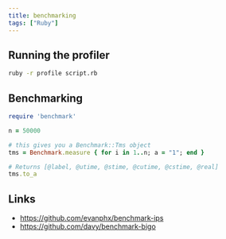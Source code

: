 ```yaml
---
title: benchmarking
tags: ["Ruby"]
---
```


## Running the profiler

```bash
ruby -r profile script.rb
```

## Benchmarking

```ruby
require 'benchmark'

n = 50000

# this gives you a Benchmark::Tms object
tms = Benchmark.measure { for i in 1..n; a = "1"; end }

# Returns [@label, @utime, @stime, @cutime, @cstime, @real]
tms.to_a
```

## Links

- https://github.com/evanphx/benchmark-ips
- https://github.com/davy/benchmark-bigo
